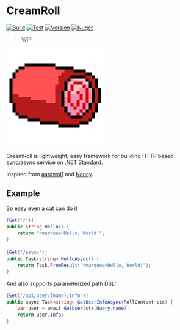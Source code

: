 # CreamRoll

[![Build](https://img.shields.io/appveyor/ci/20chan/CreamRoll/master.svg)](https://ci.appveyor.com/project/20chan/CreamRoll)
[![Test](https://img.shields.io/appveyor/tests/20chan/CreamRoll/master.svg)](https://ci.appveyor.com/project/20chan/CreamRoll)
[![Version](https://img.shields.io/nuget/v/CreamRoll.svg)](https://www.nuget.org/packages/CreamRoll/)
[![Nuget](https://img.shields.io/nuget/dt/CreamRoll.svg)](https://www.nuget.org/packages/CreamRoll/)

> WIP

![logo](logo.png)

CreamRoll is lightweight, easy framework for building HTTP based sync/async service on .NET Standard.

Inspired from [aardwolf](https://github.com/JamesDunne/aardwolf) and [Nancy](http://nancyfx.org/).

## Example

So easy even a cat can do it

```csharp
[Get("/")]
public string Hello() {
	return "<marquee>Hello, World!";
}

[Get("/async")]
public Task<string> HelloAsync() {
	return Task.FromResult("<marquee>Hello, World!");
}
```

And also supports parameterized path DSL:

```csharp
[Get("/api/user/{name}/info")]
public async Task<string> GetUserInfoAsync(RollContext ctx) {
	var user = await GetUser(ctx.Query.name);
	return user.Info;
}
```

